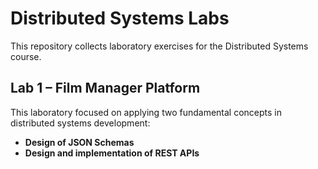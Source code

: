 # Distributed Systems Labs

This repository collects laboratory exercises for the Distributed Systems course. 

## Lab 1 – Film Manager Platform
This laboratory focused on applying two fundamental concepts in distributed systems development:
- **Design of JSON Schemas**
- **Design and implementation of REST APIs**




